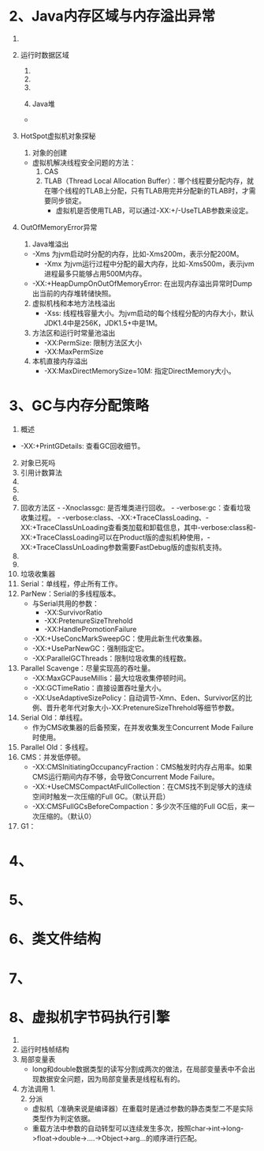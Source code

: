 # 2、Java内存区域与内存溢出异常

1. 

2. 运行时数据区域

   1.  

   2.  

   3.  

   4.  Java堆

      - 

3. HotSpot虚拟机对象探秘

   1.  对象的创建
      - 虚拟机解决线程安全问题的方法：
        1. CAS
        2. TLAB（Thread Local Allocation Buffer）：哪个线程要分配内存，就在哪个线程的TLAB上分配，只有TLAB用完并分配新的TLAB时，才需要同步锁定。
           - 虚拟机是否使用TLAB，可以通过-XX:+/-UseTLAB参数来设定。
   
4. OutOfMemoryError异常

   1. Java堆溢出
   - -Xms 为jvm启动时分配的内存，比如-Xms200m，表示分配200M。
      - -Xmx 为jvm运行过程中分配的最大内存，比如-Xms500m，表示jvm进程最多只能够占用500M内存。
   -  -XX:+HeapDumpOnOutOfMemoryError: 在出现内存溢出异常时Dump出当前的内存堆转储快照。
   2. 虚拟机栈和本地方法栈溢出
      - -Xss: 线程栈容量大小。为jvm启动的每个线程分配的内存大小，默认JDK1.4中是256K，JDK1.5+中是1M。
   3. 方法区和运行时常量池溢出
      - -XX:PermSize: 限制方法区大小
      - -XX:MaxPermSize
   4. 本机直接内存溢出
      - -XX:MaxDirectMemorySize=10M: 指定DirectMemory大小。

# 3、GC与内存分配策略

1.  概述
   - -XX:+PrintGDetails: 查看GC回收细节。
2.  对象已死吗
   1. 引用计数算法
   2.  
   3.  
   4.  
   5.  回收方法区
      - -Xnoclassgc: 是否堆类进行回收。
      - -verbose:gc：查看垃圾收集过程。
      - -verbose:class、-XX:+TraceClassLoading、-XX:+TraceClassUnLoading查看类加载和卸载信息，其中-verbose:class和-XX:+TraceClassLoading可以在Product版的虚拟机种使用，-XX:+TraceClassUnLoading参数需要FastDebug版的虚拟机支持。 
3.  
4.  
5.  垃圾收集器
   1. Serial：单线程，停止所有工作。
   2. ParNew：Serial的多线程版本。
      - 与Serial共用的参数：
        - -XX:SurvivorRatio
        - -XX:PretenureSizeThrehold
        - -XX:HandlePromotionFailure
      - -XX:+UseConcMarkSweepGC：使用此新生代收集器。
      - -XX:+UseParNewGC：强制指定它。
      - -XX:ParallelGCThreads：限制垃圾收集的线程数。
   3. Parallel Scavenge：尽量实现高的吞吐量。
      - -XX:MaxGCPauseMillis：最大垃圾收集停顿时间。
      - -XX:GCTimeRatio：直接设置吞吐量大小。
      - -XX:UseAdaptiveSizePolicy：自动调节-Xmn、Eden、Survivor区的比例、晋升老年代对象大小-XX:PretenureSizeThrehold等细节参数。
   4. Serial Old：单线程。
      - 作为CMS收集器的后备预案，在并发收集发生Concurrent Mode Failure时使用。
   5. Parallel Old：多线程。
   6. CMS：并发低停顿。
      - -XX:CMSInitiatingOccupancyFraction：CMS触发时内存占用率。如果CMS运行期间内存不够，会导致Concurrent Mode Failure。
      - -XX:+UseCMSCompactAtFullCollection：在CMS找不到足够大的连续空间时触发一次压缩的Full GC。（默认开启）
      - -XX:CMSFullGCsBeforeCompaction：多少次不压缩的Full GC后，来一次压缩的。（默认0）
   7. G1：

# 4、

# 5、

# 6、类文件结构

# 7、

# 8、虚拟机字节码执行引擎

1. 
2.  运行时栈帧结构
   1. 局部变量表
      - long和double数据类型的读写分割成两次的做法，在局部变量表中不会出现数据安全问题，因为局部变量表是线程私有的。
3. 方法调用
   1.  
   2.  分派
      - 虚拟机（准确来说是编译器）在重载时是通过参数的静态类型二不是实际类型作为判定依据。
      - 重载方法中参数的自动转型可以连续发生多次，按照char->int->long->float->double->....->Object->arg...的顺序进行匹配。